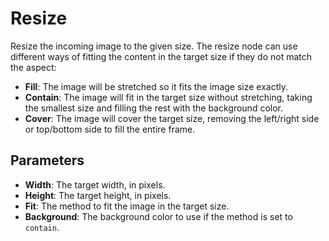 # Resize

Resize the incoming image to the given size. The resize node can use different ways of fitting the content in the target size if they do not match the aspect:

- **Fill**: The image will be stretched so it fits the image size exactly.
- **Contain**: The image will fit in the target size without stretching, taking the smallest size and filling the rest with the background color.
- **Cover**: The image will cover the target size, removing the left/right side or top/bottom side to fill the entire frame.

## Parameters

- **Width**: The target width, in pixels.
- **Height**: The target height, in pixels.
- **Fit**: The method to fit the image in the target size.
- **Background**: The background color to use if the method is set to `contain`.
